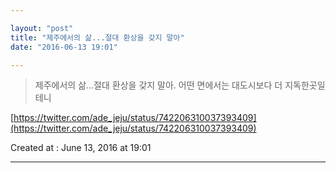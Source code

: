 ```yaml
---

layout: "post"  
title: "제주에서의 삶...절대 환상을 갖지 말아"  
date: "2016-06-13 19:01"

---
```


> 제주에서의 삶...절대 환상을 갖지 말아. 어떤 면에서는 대도시보다 더 지독한곳일테니

[https://twitter.com/ade_jeju/status/742206310037393409](https://twitter.com/ade_jeju/status/742206310037393409)

Created at : June 13, 2016 at 19:01

---
